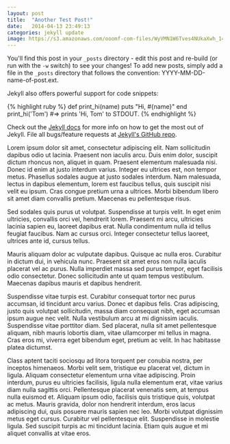 ```yaml
---
layout: post
title:  "Another Test Post!"
date:   2014-04-13 23:49:13
categories: jekyll update
image: https://s3.amazonaws.com/ooomf-com-files/WyVMN1W6Tves4NUkaXwh_14.JPG
---
```


You'll find this post in your `_posts` directory - edit this post and re-build (or run with the `-w` switch) to see your changes!
To add new posts, simply add a file in the `_posts` directory that follows the convention: YYYY-MM-DD-name-of-post.ext.

Jekyll also offers powerful support for code snippets:

{% highlight ruby %}
def print_hi(name)
  puts "Hi, #{name}"
end
print_hi('Tom')
#=> prints 'Hi, Tom' to STDOUT.
{% endhighlight %}

Check out the [Jekyll docs][jekyll] for more info on how to get the most out of Jekyll. File all bugs/feature requests at [Jekyll's GitHub repo][jekyll-gh].

Lorem ipsum dolor sit amet, consectetur adipiscing elit. Nam sollicitudin dapibus odio ut lacinia. Praesent non iaculis arcu. Duis enim dolor, suscipit dictum rhoncus non, aliquet in quam. Praesent elementum malesuada nisi. Donec id enim at justo interdum varius. Integer eu ultrices est, non tempor metus. Phasellus sodales augue at justo sodales interdum. Nam malesuada, lectus in dapibus elementum, lorem est faucibus tellus, quis suscipit nisi velit eu ipsum. Cras congue pretium urna a ultrices. Morbi bibendum libero sit amet diam convallis pretium. Maecenas eu pellentesque risus.

Sed sodales quis purus ut volutpat. Suspendisse at turpis velit. In eget enim ultricies, convallis orci vel, hendrerit lorem. Praesent mi arcu, ultricies lacinia sapien eu, laoreet dapibus erat. Nulla condimentum nulla id tellus feugiat faucibus. Nam ac cursus orci. Integer consectetur tellus laoreet, ultrices ante id, cursus tellus.

Mauris aliquam dolor ac vulputate dapibus. Quisque ac nulla eros. Curabitur in dictum dui, in vehicula nunc. Praesent sit amet eros non nulla iaculis placerat vel ac purus. Nulla imperdiet massa sed purus tempor, eget facilisis odio consectetur. Donec sollicitudin ante ut quam tempus vestibulum. Maecenas dapibus mauris et dapibus hendrerit.

Suspendisse vitae turpis est. Curabitur consequat tortor nec purus accumsan, id tincidunt arcu varius. Donec et dapibus felis. Cras adipiscing, justo quis volutpat sollicitudin, massa diam consequat nibh, eget accumsan ipsum augue nec velit. Nulla vestibulum arcu at mi dignissim iaculis. Suspendisse vitae porttitor diam. Sed placerat, nulla sit amet pellentesque aliquam, nibh mauris lobortis diam, vitae ullamcorper mi tellus in magna. Cras eros mi, viverra eget bibendum eget, pretium ac velit. In hac habitasse platea dictumst.

Class aptent taciti sociosqu ad litora torquent per conubia nostra, per inceptos himenaeos. Morbi velit sem, tristique eu placerat vel, dictum in ligula. Aliquam consectetur elementum urna vitae adipiscing. Proin interdum, purus eu ultricies facilisis, ligula nulla elementum erat, vitae varius diam nulla sagittis orci. Pellentesque placerat venenatis sem, at tempus nulla euismod et. Aliquam ipsum odio, facilisis quis tristique quis, volutpat ac metus. Mauris gravida, dolor non hendrerit interdum, eros lacus adipiscing dui, quis posuere mauris sapien nec leo. Morbi volutpat dignissim metus eget cursus. Curabitur vel pellentesque elit. Suspendisse in molestie ligula. Sed suscipit turpis ac mi tincidunt lacinia. Etiam quis augue et mi aliquet convallis at vitae eros.

[jekyll-gh]: https://github.com/mojombo/jekyll
[jekyll]:    http://jekyllrb.com
